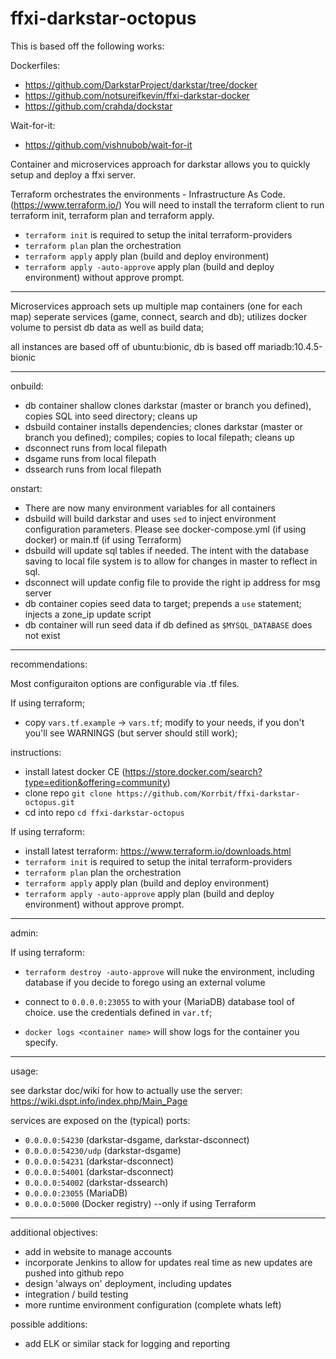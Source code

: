 # ffxi-darkstar-octopus

This is based off the following works:

Dockerfiles:
* https://github.com/DarkstarProject/darkstar/tree/docker
* https://github.com/notsureifkevin/ffxi-darkstar-docker
* https://github.com/crahda/dockstar

Wait-for-it:
* https://github.com/vishnubob/wait-for-it


Container and microservices approach for darkstar allows you to quickly setup and deploy a ffxi server.

Terraform orchestrates the environments - Infrastructure As Code. (https://www.terraform.io/) You will need to install the terraform client to run terraform init, terraform plan and terraform apply.

* `terraform init` is required to setup the inital terraform-providers
* `terraform plan` plan the orchestration
* `terraform apply` apply plan (build and deploy environment)
* `terraform apply -auto-approve` apply plan (build and deploy environment) without approve prompt.

---

Microservices approach sets up multiple map containers (one for each map)
seperate services (game, connect, search and db); utilizes docker volume to persist db data as well as build data;

all instances are based off of ubuntu:bionic, db is based off mariadb:10.4.5-bionic

---

onbuild:
- db container shallow clones darkstar (master or branch you defined), copies SQL into seed directory; cleans up
- dsbuild container installs dependencies; clones darkstar (master or branch you defined); compiles; copies to local filepath; cleans up
- dsconnect runs from local filepath
- dsgame runs from local filepath
- dssearch runs from local filepath

onstart:
- There are now many environment variables for all containers
- dsbuild will build darkstar and uses `sed` to inject environment configuration parameters. Please see docker-compose.yml (if using docker) or main.tf (if using Terraform)
- dsbuild will update sql tables if needed. The intent with the database saving to local file system is to allow for changes in master to reflect in sql.
- dsconnect will update config file to provide the right ip address for msg server
- db container copies seed data to target; prepends a `use` statement; injects a zone_ip update script
- db container will run seed data if db defined as `$MYSQL_DATABASE` does not exist

---

recommendations:

Most configuraiton options are configurable via .tf files.

If using terraform;
- copy `vars.tf.example` -> `vars.tf`; modify to your needs, if you don't you'll see WARNINGS (but server should still work);

instructions:

* install latest docker CE (https://store.docker.com/search?type=edition&offering=community)
* clone repo `git clone https://github.com/Korrbit/ffxi-darkstar-octopus.git`
* cd into repo `cd ffxi-darkstar-octopus`

If using terraform:
* install latest terraform: https://www.terraform.io/downloads.html
* `terraform init` is required to setup the inital terraform-providers
* `terraform plan` plan the orchestration
* `terraform apply` apply plan (build and deploy environment)
* `terraform apply -auto-approve` apply plan (build and deploy environment) without approve prompt.

---

admin:


If using terraform:
* `terraform destroy -auto-approve` will nuke the environment, including database if you decide to forego using an external volume
* connect to `0.0.0.0:23055` to with your (MariaDB) database tool of choice. use the credentials defined in `var.tf`;

* `docker logs <container name>` will show logs for the container you specify.

---

usage:

see darkstar doc/wiki for how to actually use the server: https://wiki.dspt.info/index.php/Main_Page

services are exposed on the (typical) ports:

- `0.0.0.0:54230` (darkstar-dsgame, darkstar-dsconnect)
- `0.0.0.0:54230/udp` (darkstar-dsgame)
- `0.0.0.0:54231` (darkstar-dsconnect)
- `0.0.0.0:54001` (darkstar-dsconnect)
- `0.0.0.0:54002` (darkstar-dssearch)
- `0.0.0.0:23055` (MariaDB)
- `0.0.0.0:5000` (Docker registry) --only if using Terraform

---

additional objectives:
* add in website to manage accounts
* incorporate Jenkins to allow for updates real time as new updates are pushed into github repo
* design 'always on' deployment, including updates
* integration / build testing
* more runtime environment configuration (complete whats left)

possible additions:
* add ELK or similar stack for logging and reporting